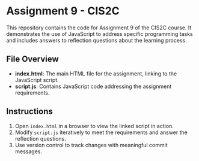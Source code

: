 # Assignment 9 - CIS2C

This repository contains the code for Assignment 9 of the CIS2C course. It demonstrates the use of JavaScript to address specific programming tasks and includes answers to reflection questions about the learning process.

## File Overview
- **index.html**: The main HTML file for the assignment, linking to the JavaScript script.
- **script.js**: Contains JavaScript code addressing the assignment requirements.

## Instructions
1. Open `index.html` in a browser to view the linked script in action.
2. Modify `script.js` iteratively to meet the requirements and answer the reflection questions.
3. Use version control to track changes with meaningful commit messages.
